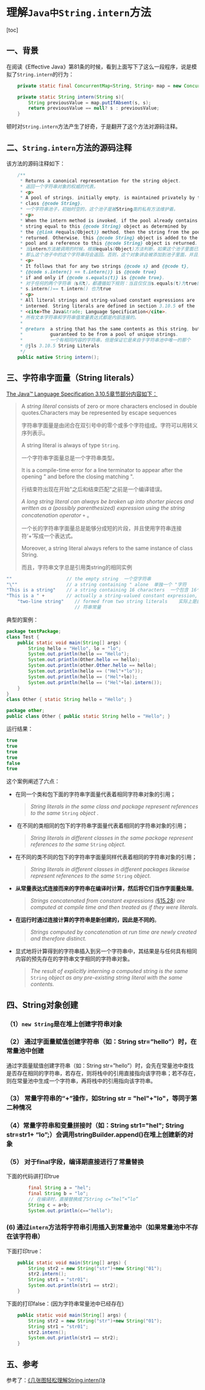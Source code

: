 # 理解`Java中String.intern`方法

[toc]

## 一、背景

在阅读《Effective Java》第81条的时候，看到上面写下了这么一段程序，说是模拟了`String.intern`的行为：

```java
    private static final ConcurrentMap<String, String> map = new ConcurrentHashMap<>();

    private static String intern(String s){
        String previousValue = map.putIfAbsent(s, s);
        return previousValue == null? s : previousValue;
    }
```

顿时对`String.intern`方法产生了好奇，于是翻开了这个方法对源码注释。

## 二、`String.intern`方法的源码注释

该方法的源码注释如下：

```java
    /**
     * Returns a canonical representation for the string object.
     * 返回一个字符串对象的权威的代表。
     * <p>
     * A pool of strings, initially empty, is maintained privately by the
     * class {@code String}.
     * 一个字符串池子，初始时空的，这个池子是被String类的私有方法维护着。
     * <p>
     * When the intern method is invoked, if the pool already contains a
     * string equal to this {@code String} object as determined by
     * the {@link #equals(Object)} method, then the string from the pool is
     * returned. Otherwise, this {@code String} object is added to the
     * pool and a reference to this {@code String} object is returned.
     * 当intern方法被调用的时候，根据equals(Object)方法判断，如果这个池子里面已经有一个相等的字符串，
     * 那么这个池子中的这个字符串将会返回。否则，这个对象讲会被添加到池子里面，并且把这个对象的引用返回。
     * <p>
     * It follows that for any two strings {@code s} and {@code t},
     * {@code s.intern() == t.intern()} is {@code true}
     * if and only if {@code s.equals(t)} is {@code true}.
     * 对于任何的两个字符串（s和t），都遵循如下规则：当且仅仅当s.equals(t)为true的时候，
     * s.intern()== t.intern() 也为true
     * <p>
     * All literal strings and string-valued constant expressions are
     * interned. String literals are defined in section 3.10.5 of the
     * <cite>The Java&trade; Language Specification</cite>.
     * 所有文本字符串和字符串值常量表达式都是内部连接的。
     *
     * @return  a string that has the same contents as this string, but is
     *          guaranteed to be from a pool of unique strings.
     *          一个有相同内容的字符串，但是保证它是来自于字符串池中唯一的那个
     * @jls 3.10.5 String Literals
     */
    public native String intern();
```

## 三、字符串字面量（String literals）

[The Java&trade; Language Specification 3.10.5章节部分内容如下：](https://docs.oracle.com/javase/specs/jls/se13/html/jls-3.html#jls-3.10.5)

> A *string literal* consists of zero or more characters enclosed in double quotes.Characters may be represented by escape sequences
>
> 字符串字面量是由闭合在双引号中的零个或多个字符组成。字符可以用转义序列表示。
>
> A string literal is always of type `String`.
>
> 一个字符串字面量总是一个字符串类型。
>
> It is a compile-time error for a line terminator to appear after the opening " and before the closing matching ".
>
> 行结束符出现在开始"之后和结束匹配"之前是一个编译错误。
>
> *A long string literal can always be broken up into shorter pieces and written as a (possibly parenthesized) expression using the string concatenation operator* `+` 。
>
> 一个长的字符串字面量总是能够分成短的片段，并且使用字符串连接符‘+’写成一个表达式。
>
> Moreover, a string literal always refers to the same instance of class String.
>
> 而且，字符串文字总是引用类string的相同实例

```java
""                    // the empty string  一个空字符串
"\""                  // a string containing " alone  单独一个 "字符
"This is a string"    // a string containing 16 characters  一个包含 16个字符的字符串
"This is a " +        // actually a string-valued constant expression,  
    "two-line string"    // formed from two string literals    实际上是由两个字符串字面量组成的字
                         // 符串常量
```

典型的案例：

```java
package testPackage;
class Test {
    public static void main(String[] args) {
        String hello = "Hello", lo = "lo";
        System.out.println(hello == "Hello");
        System.out.println(Other.hello == hello);
        System.out.println(other.Other.hello == hello);
        System.out.println(hello == ("Hel"+"lo"));
        System.out.println(hello == ("Hel"+lo));
        System.out.println(hello == ("Hel"+lo).intern());
    }
}
class Other { static String hello = "Hello"; }
```

```java
package other;
public class Other { public static String hello = "Hello"; }
```

运行结果：

```java
true
true
true
true
false
true
```

这个案例阐述了六点：

- 在同一个类和包下面的字符串字面量代表着相同字符串对象的引用；

  > *String literals in the same class and package represent references to the same* `String` *object* .

-  在不同的类相同的包下的字符串字面量代表着相同的字符串对象的引用；

  > *String literals in different classes in the same package represent references to the same* `String` *object.*

- 在不同的类不同的包下的字符串字面量同样代表着相同的字符串对象的引用；

  > *String literals in different classes in different packages likewise represent references to the same* `String` *object.*

- **从常量表达式连接而来的字符串在编译时计算，然后将它们当作字面量处理**。

  > *Strings concatenated from constant expressions (*[§15.28](https://docs.oracle.com/javase/specs/jls/se13/html/jls-15.html#jls-15.28)*) are computed at compile time and then treated as if they were literals.*

- **在运行时通过连接计算的字符串是新创建的，因此是不同的**。

  > *Strings computed by concatenation at run time are newly created and therefore distinct.*

- 显式地将计算得到的字符串插入到另一个字符串中，其结果是与任何具有相同内容的预先存在的字符串文字相同的字符串对象。

  > *The result of explicitly interning a computed string is the same* `String` *object as any pre-existing string literal with the same contents.*

## 四、String对象创建

### （1）`new String`是在堆上创建字符串对象

### （2） 通过字面量赋值创建字符串（如：String str=”hello”）时，在常量池中创建

通过字面量赋值创建字符串（如：String str=”hello”）时，会先在常量池中查找是否存在相同的字符串，若存在，则将栈中的引用直接指向该字符串；若不存在，则在常量池中生成一个字符串，再将栈中的引用指向该字符串。

### （3） 常量字符串的“+”操作，如String str = "hel"+"lo"，等同于第二种情况

### （4）常量字符串和变量拼接时（如：String str1="hel"; String str=str1+ “lo”;）会调用stringBuilder.append()在堆上创建新的对象

### （5） 对于final字段，编译期直接进行了常量替换

下面的代码讲打印true

```java
        final String a = "hel";
        final String b = "lo";
        // 在编译时，直接替换成了String c=”hel”+”lo”
        String c = a+b;
        System.out.println(c=="hello");
```

### (6) 通过`intern`方法将字符串引用插入到常量池中（如果常量池中不存在该字符串）

下面打印true：

```java
    public static void main(String[] args) {
        String str2 = new String("str")+new String("01");
        str2.intern();
        String str1 = "str01";
        System.out.println(str1 == str2);
    }
```

下面的打印false：(因为字符串常量池中已经存在)

```java
    public static void main(String[] args) {
        String str2 = new String("str")+new String("01");
        String str1 = "str01";
        str2.intern();
        System.out.println(str1 == str2);
    }
```

## 五、参考

参考了：[《几张图轻松理解String.intern()》](https://blog.csdn.net/tyyking/article/details/82496901)

